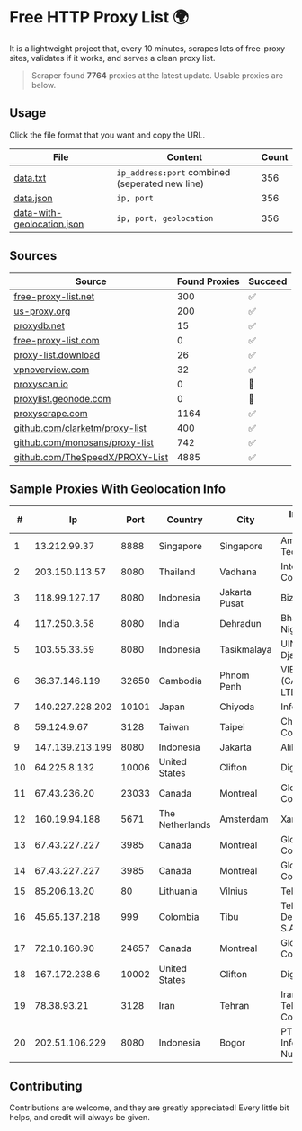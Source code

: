 
# Free HTTP Proxy List 🌍

It is a lightweight project that, every 10 minutes, scrapes lots of free-proxy sites, validates if it works, and serves a clean proxy list.


> Scraper found **7764** proxies at the latest update. Usable proxies are below.

## Usage

Click the file format that you want and copy the URL.


|File|Content|Count|
|----|-------|-----|
|[data.txt](https://raw.githubusercontent.com/themiralay/Proxy-List-World/master/data.txt)|`ip_address:port` combined (seperated new line)|356|
|[data.json](https://raw.githubusercontent.com/themiralay/Proxy-List-World/master/data.json)|`ip, port`|356|
|[data-with-geolocation.json](https://raw.githubusercontent.com/themiralay/Proxy-List-World/master/data-with-geolocation.json)|`ip, port, geolocation`|356|

## Sources

|Source|Found Proxies|Succeed|
|------|-------------|-------|
|[free-proxy-list.net](https://free-proxy-list.net)|300|✅|
|[us-proxy.org](https://www.us-proxy.org)|200|✅|
|[proxydb.net](http://proxydb.net)|15|✅|
|[free-proxy-list.com](https://free-proxy-list.com/?page=&port=&type%5B%5D=http&type%5B%5D=https&up_time=0&search=Search)|0|✅|
|[proxy-list.download](https://www.proxy-list.download/HTTP)|26|✅|
|[vpnoverview.com](https://vpnoverview.com/privacy/anonymous-browsing/free-proxy-servers)|32|✅|
|[proxyscan.io](https://www.proxyscan.io)|0|🚫|
|[proxylist.geonode.com](https://proxylist.geonode.com/api/proxy-list?limit=300&page=1&sort_by=lastChecked&sort_type=desc&protocols=http,https)|0|🚫|
|[proxyscrape.com](https://api.proxyscrape.com/v2/?request=displayproxies&protocol=http&timeout=10000&country=all&ssl=all&anonymity=all)|1164|✅|
|[github.com/clarketm/proxy-list](https://raw.githubusercontent.com/clarketm/proxy-list/master/proxy-list-raw.txt)|400|✅|
|[github.com/monosans/proxy-list](https://raw.githubusercontent.com/monosans/proxy-list/main/proxies/http.txt)|742|✅|
|[github.com/TheSpeedX/PROXY-List](https://raw.githubusercontent.com/TheSpeedX/PROXY-List/master/http.txt)|4885|✅|


## Sample Proxies With Geolocation Info

|#|Ip|Port|Country|City|Internet Service Provider|
|-|--|----|-------|----|-------------------------|
|1|13.212.99.37|8888|Singapore|Singapore|Amazon Technologies Inc.|
|2|203.150.113.57|8080|Thailand|Vadhana|Internet Thailand Company Ltd.|
|3|118.99.127.17|8080|Indonesia|Jakarta Pusat|Biznet Metronet|
|4|117.250.3.58|8080|India|Dehradun|Bharat Sanchar Nigam Ltd|
|5|103.55.33.59|8080|Indonesia|Tasikmalaya|UIN Sunan Gunung Djati Bandung|
|6|36.37.146.119|32650|Cambodia|Phnom Penh|VIETTEL (CAMBODIA) PTE., LTD|
|7|140.227.228.202|10101|Japan|Chiyoda|InfoSphere|
|8|59.124.9.67|3128|Taiwan|Taipei|Chunghwa Telecom Co., Ltd.|
|9|147.139.213.199|8080|Indonesia|Jakarta|Alibaba.com LLC|
|10|64.225.8.132|10006|United States|Clifton|DigitalOcean, LLC|
|11|67.43.236.20|23033|Canada|Montreal|GloboTech Communications|
|12|160.19.94.188|5671|The Netherlands|Amsterdam|Xantho UAB|
|13|67.43.227.227|3985|Canada|Montreal|GloboTech Communications|
|14|67.43.227.227|3985|Canada|Montreal|GloboTech Communications|
|15|85.206.13.20|80|Lithuania|Vilnius|Telia Lietuva, AB|
|16|45.65.137.218|999|Colombia|Tibu|Telecomunicaciones Del Catatumbo S.A.S|
|17|72.10.160.90|24657|Canada|Montreal|GloboTech Communications|
|18|167.172.238.6|10002|United States|Clifton|DigitalOcean, LLC|
|19|78.38.93.21|3128|Iran|Tehran|Iran Telecommunication Company PJS|
|20|202.51.106.229|8080|Indonesia|Bogor|PT Solusi Infostruktur Nusantara|



## Contributing

Contributions are welcome, and they are greatly appreciated! Every
little bit helps, and credit will always be given.

